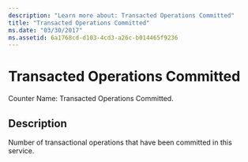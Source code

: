 ```yaml
---
description: "Learn more about: Transacted Operations Committed"
title: "Transacted Operations Committed"
ms.date: "03/30/2017"
ms.assetid: 6a1768cd-d103-4cd3-a26c-b014465f9236
---
```

# Transacted Operations Committed

Counter Name: Transacted Operations Committed.  
  
## Description  

 Number of transactional operations that have been committed in this service.
